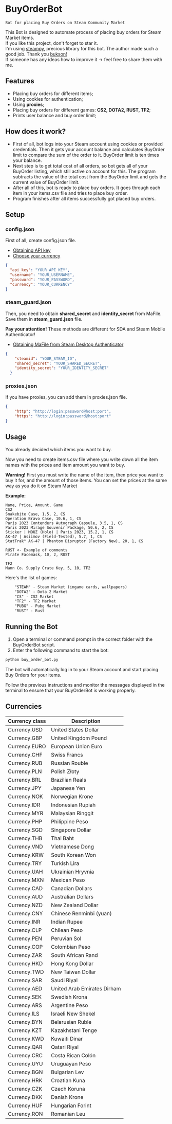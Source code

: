 # BuyOrderBot
```
Bot for placing Buy Orders on Steam Community Market
```
This Bot is designed to automate process of placing buy orders for Steam Market items.\
If you like this project, don't forget to star it.\
I'm using [steampy](https://github.com/bukson/steampy), precious library for this bot. The author made such a good job. Thank you [bukson!](https://github.com/bukson)\
If someone has any ideas how to improve it -> feel free to share them with me.

## Features
* Placing buy orders for different items;
* Using cookies for authentication;
* Using **proxies**;
* Placing buy orders for different games: **CS2, DOTA2, RUST, TF2**;
* Prints user balance and buy order limit;

## How does it work?
* First of all, bot logs into your Steam account using cookies or provided credentials. Then it gets your account balance and calculates BuyOrder limit to compare the sum of the order ​​to it. BuyOrder limit is ten times your balance.
* Next step is to get total cost of all orders, so bot gets all of your BuyOrder listing, which still active on account for this. The program subtracts the value of the total cost from the BuyOrder limit and gets the current value of BuyOrder limit.
* After all of this, bot is ready to place buy orders. It goes through each item in your items.csv file and tries to place buy order.
* Program finishes after all items successfully got placed buy orders.

## Setup

### config.json
First of all, create config.json file.
* [Obtaining API key](https://steamcommunity.com/dev/apikey)
* [Choose your currency](https://github.com/YESW0RLD/BuyOrderBot/blob/master/README.md#currencies)
```json
{
  "api_key": "YOUR_API_KEY",
  "username": "YOUR_USERNAME",
  "password": "YOUR_PASSWORD",
  "currency": "YOUR_CURRENCY"
}
```

### steam_guard.json
Then, you need to obtain **shared_secret** and **identity_secret** from MaFile. Save them in **steam_guard.json** file.

**Pay your attention!**
These methods are different for SDA and Steam Mobile Authenticator!

* [Obtaining MaFile from Steam Desktop Authenticator](https://github.com/SteamTimeIdler/stidler/wiki/Getting-your-%27shared_secret%27-code-for-use-with-Auto-Restarter-on-Mobile-Authentication#getting-shared-secret-from-steam-desktop-authenticator-windows)

```json
{
    "steamid": "YOUR_STEAM_ID",
    "shared_secret": "YOUR_SHARED_SECRET",
    "identity_secret": "YOUR_IDENTITY_SECRET"
  }
```
### proxies.json
If you have proxies, you can add them in proxies.json file.

```json
{
    "http": "http://login:password@host:port",
    "https": "http://login:password@host:port"
}
```


## Usage
You already decided which items you want to buy.

Now you need to create items.csv file where you write down all the item names with the prices and item amount you want to buy.

**Warning!**
First you must write the name of the item, then price you want to buy it for, and the amount of those items. You can set the prices at the same way as you do it on Steam Market

**Example:**
``` csv
Name, Price, Amount, Game
CS2
Snakebite Case, 1.5, 2, CS
Operation Bravo Case, 10.6, 1, CS
Paris 2023 Contenders Autograph Capsule, 3.5, 1, CS
Paris 2023 Mirage Souvenir Package, 50.6, 2, CS
Sticker | MOUZ (Holo) | Paris 2023, 15.2, 1, CS
AK-47 | Asiimov (Field-Tested), 5.7, 1, CS
StatTrak™ AK-47 | Phantom Disruptor (Factory New), 20, 1, CS

RUST <- Example of comments
Pirate Facemask, 10, 2, RUST

TF2
Mann Co. Supply Crate Key, 5, 10, TF2
```
Here's the list of games:
```txt
    "STEAM" - Steam Market (ingame cards, wallpapers)
    "DOTA2" - Dota 2 Market
    "CS" - CS2 Market
    "TF2" - TF2 Market
    "PUBG" - Pubg Market
    "RUST" - Rust 
```

## Running the Bot
1. Open a terminal or command prompt in the correct folder with the BuyOrderBot script.
2. Enter the following command to start the bot:

```python
python buy_order_bot.py
```

The bot will automatically log in to your Steam account and start placing Buy Orders for your items.

Follow the previous instructions and monitor the messages displayed in the terminal to ensure that your BuyOrderBot is working properly.

## Currencies

| Currency class | Description                 |
| ---            | ---                         |
| Currency.USD   | United States Dollar        |
| Currency.GBP   | United Kingdom Pound        |
| Currency.EURO  | European Union Euro         |
| Currency.CHF   | Swiss Francs                |
| Currency.RUB   | Russian Rouble              |
| Currency.PLN   | Polish Złoty                |
| Currency.BRL   | Brazilian Reals             |
| Currency.JPY   | Japanese Yen                |
| Currency.NOK   | Norwegian Krone             |
| Currency.IDR   | Indonesian Rupiah           |
| Currency.MYR   | Malaysian Ringgit           |
| Currency.PHP   | Philippine Peso             |
| Currency.SGD   | Singapore Dollar            |
| Currency.THB   | Thai Baht                   |
| Currency.VND   | Vietnamese Dong             |
| Currency.KRW   | South Korean Won            |
| Currency.TRY   | Turkish Lira                |
| Currency.UAH   | Ukrainian Hryvnia           |
| Currency.MXN   | Mexican Peso                |
| Currency.CAD   | Canadian Dollars            |
| Currency.AUD   | Australian Dollars          |
| Currency.NZD   | New Zealand Dollar          |
| Currency.CNY   | Chinese Renminbi (yuan)     |
| Currency.INR   | Indian Rupee                |
| Currency.CLP   | Chilean Peso                |
| Currency.PEN   | Peruvian Sol                |
| Currency.COP   | Colombian Peso              |
| Currency.ZAR   | South African Rand          |
| Currency.HKD   | Hong Kong Dollar            |
| Currency.TWD   | New Taiwan Dollar           |
| Currency.SAR   | Saudi Riyal                 |
| Currency.AED   | United Arab Emirates Dirham |
| Currency.SEK   | Swedish Krona               |
| Currency.ARS   | Argentine Peso              |
| Currency.ILS   | Israeli New Shekel          |
| Currency.BYN   | Belarusian Ruble            |
| Currency.KZT   | Kazakhstani Tenge           |
| Currency.KWD   | Kuwaiti Dinar               |
| Currency.QAR   | Qatari Riyal                |
| Currency.CRC   | Costa Rican Colón           |
| Currency.UYU   | Uruguayan Peso              |
| Currency.BGN   | Bulgarian Lev               |
| Currency.HRK   | Croatian Kuna               |
| Currency.CZK   | Czech Koruna                |
| Currency.DKK   | Danish Krone                |
| Currency.HUF   | Hungarian Forint            |
| Currency.RON   | Romanian Leu                |